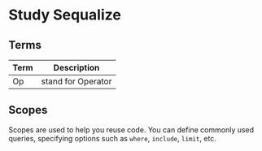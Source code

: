 # Study Sequalize

## Terms

| Term | Description |
| ---- | ----------- |
| Op | stand for Operator |

## Scopes

Scopes are used to help you reuse code. You can define commonly used queries, specifying options such as `where`, `include`, `limit`, etc.

